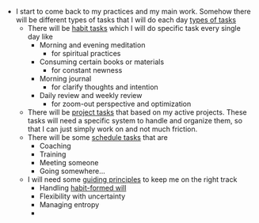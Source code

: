 - I start to come back to my practices and my main work. Somehow there will be different types of tasks that I will do each day [types of tasks](<types of tasks.md>)
    - There will be [habit tasks](<habit tasks.md>) which I will do specific task every single day like
        - Morning and evening meditation 
            - for spiritual practices
        - Consuming certain books or materials
            - for constant newness
        - Morning journal 
            - for clarify thoughts and intention
        - Daily review and weekly review 
            - for zoom-out perspective and optimization
    - There will be [project tasks](<project tasks.md>) that based on my active projects. These tasks will need a specific system to handle and organize them, so that I can just simply work on and not much friction.
    - There will be some [schedule tasks](<schedule tasks.md>) that are
        - Coaching
        - Training
        - Meeting someone
        - Going somewhere...
    - I will need some [guiding principles](<guiding principles.md>) to keep me on the right track
        - Handling [habit-formed will](<habit-formed will.md>)
        - Flexibility with uncertainty
        - Managing entropy
        - 
